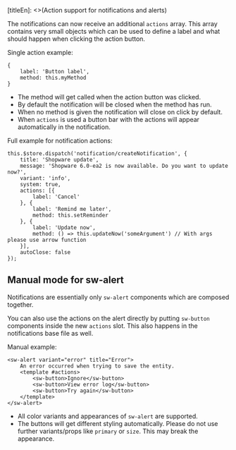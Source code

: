 [titleEn]: <>(Action support for notifications and alerts)

The notifications can now receive an additional `actions` array.
This array contains very small objects which can be used to define a label and what should happen when clicking the action button.

Single action example:
```
{
    label: 'Button label',
    method: this.myMethod
}
```
- The method will get called when the action button was clicked.
- By default the notification will be closed when the method has run.
- When no method is given the notification will close on click by default.
- When `actions` is used a button bar with the actions will appear automatically in the notification.

Full example for notification actions:
```
this.$store.dispatch('notification/createNotification', {
    title: 'Shopware update',
    message: 'Shopware 6.0-ea2 is now available. Do you want to update now?',
    variant: 'info',
    system: true,
    actions: [{
        label: 'Cancel'
    }, {
        label: 'Remind me later',
        method: this.setReminder
    }, {
        label: 'Update now',
        method: () => this.updateNow('someArgument') // With args please use arrow function
    }],
    autoClose: false
});
```
## Manual mode for sw-alert

Notifications are essentially only `sw-alert` components which are composed together.

You can also use the actions on the alert directly by putting `sw-button` components inside the new `actions` slot. This also happens in the notifications base file as well.

Manual example:

```
<sw-alert variant="error" title="Error">
    An error occurred when trying to save the entity.
    <template #actions>
        <sw-button>Ignore</sw-button>
        <sw-button>View error log</sw-button>
        <sw-button>Try again</sw-button>
    </template>
</sw-alert>
```
- All color variants and appearances of `sw-alert` are supported.
- The buttons will get different styling automatically. Please do not use further variants/props like `primary` or `size`. This may break the appearance.
